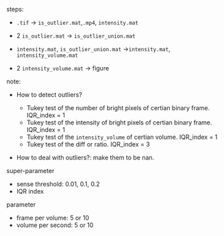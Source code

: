 steps:

* `.tif` -> `is_outlier.mat`,`.mp4`, `intensity.mat`

* 2 `is_outlier.mat` -> `is_outlier_union.mat`

* `intensity.mat`, `is_outlier_union.mat` ->`intensity.mat`,  `intensity_volume.mat`

* 2 `intensity_volume.mat` -> figure



note:

* How to detect outliers?

  * Tukey test of the number of bright pixels of certian binary frame. IQR_index = 1
  * Tukey test of the intensity of bright pixels of certian binary frame. IQR_index = 1
  * Tukey test of the `intensity_volume` of certian volume. IQR_index = 1
  * Tukey test of the diff or ratio. IQR_index = 3

* How to deal with outliers?: make them to be nan.




super-parameter

* sense threshold: 0.01, 0.1, 0.2
* IQR index



parameter

* frame per volume: 5 or 10
* volume per second: 5 or 10
